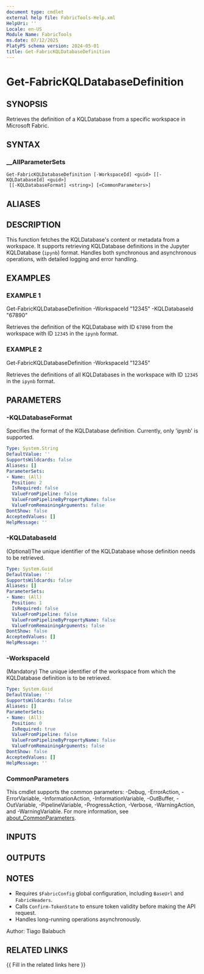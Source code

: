 ```yaml
---
document type: cmdlet
external help file: FabricTools-Help.xml
HelpUri: ''
Locale: en-US
Module Name: FabricTools
ms.date: 07/12/2025
PlatyPS schema version: 2024-05-01
title: Get-FabricKQLDatabaseDefinition
---
```


# Get-FabricKQLDatabaseDefinition

## SYNOPSIS

Retrieves the definition of a KQLDatabase from a specific workspace in Microsoft Fabric.

## SYNTAX

### __AllParameterSets

```
Get-FabricKQLDatabaseDefinition [-WorkspaceId] <guid> [[-KQLDatabaseId] <guid>]
 [[-KQLDatabaseFormat] <string>] [<CommonParameters>]
```

## ALIASES

## DESCRIPTION

This function fetches the KQLDatabase's content or metadata from a workspace.
It supports retrieving KQLDatabase definitions in the Jupyter KQLDatabase (`ipynb`) format.
Handles both synchronous and asynchronous operations, with detailed logging and error handling.

## EXAMPLES

### EXAMPLE 1

Get-FabricKQLDatabaseDefinition -WorkspaceId "12345" -KQLDatabaseId "67890"

Retrieves the definition of the KQLDatabase with ID `67890` from the workspace with ID `12345` in the `ipynb` format.

### EXAMPLE 2

Get-FabricKQLDatabaseDefinition -WorkspaceId "12345"

Retrieves the definitions of all KQLDatabases in the workspace with ID `12345` in the `ipynb` format.

## PARAMETERS

### -KQLDatabaseFormat

Specifies the format of the KQLDatabase definition.
Currently, only 'ipynb' is supported.

```yaml
Type: System.String
DefaultValue: ''
SupportsWildcards: false
Aliases: []
ParameterSets:
- Name: (All)
  Position: 2
  IsRequired: false
  ValueFromPipeline: false
  ValueFromPipelineByPropertyName: false
  ValueFromRemainingArguments: false
DontShow: false
AcceptedValues: []
HelpMessage: ''
```

### -KQLDatabaseId

(Optional)The unique identifier of the KQLDatabase whose definition needs to be retrieved.

```yaml
Type: System.Guid
DefaultValue: ''
SupportsWildcards: false
Aliases: []
ParameterSets:
- Name: (All)
  Position: 1
  IsRequired: false
  ValueFromPipeline: false
  ValueFromPipelineByPropertyName: false
  ValueFromRemainingArguments: false
DontShow: false
AcceptedValues: []
HelpMessage: ''
```

### -WorkspaceId

(Mandatory) The unique identifier of the workspace from which the KQLDatabase definition is to be retrieved.

```yaml
Type: System.Guid
DefaultValue: ''
SupportsWildcards: false
Aliases: []
ParameterSets:
- Name: (All)
  Position: 0
  IsRequired: true
  ValueFromPipeline: false
  ValueFromPipelineByPropertyName: false
  ValueFromRemainingArguments: false
DontShow: false
AcceptedValues: []
HelpMessage: ''
```

### CommonParameters

This cmdlet supports the common parameters: -Debug, -ErrorAction, -ErrorVariable,
-InformationAction, -InformationVariable, -OutBuffer, -OutVariable, -PipelineVariable,
-ProgressAction, -Verbose, -WarningAction, and -WarningVariable. For more information, see
[about_CommonParameters](https://go.microsoft.com/fwlink/?LinkID=113216).

## INPUTS

## OUTPUTS

## NOTES

- Requires `$FabricConfig` global configuration, including `BaseUrl` and `FabricHeaders`.
- Calls `Confirm-TokenState` to ensure token validity before making the API request.
- Handles long-running operations asynchronously.

Author: Tiago Balabuch

## RELATED LINKS

{{ Fill in the related links here }}

